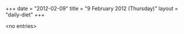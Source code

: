 +++
date = "2012-02-09"
title = "9 February 2012 (Thursday)"
layout = "daily-diet"
+++

\<no entries\>